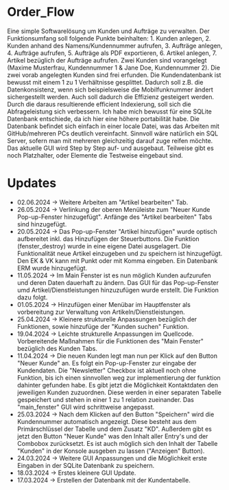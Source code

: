 # Order_Flow
Eine simple Softwarelösung um Kunden und Aufträge zu verwalten. Der Funktionsumfang soll folgende Punkte beinhalten: 1. Kunden 
anlegen, 2. Kunden anhand des Namens/Kundennummer aufrufen, 3. Aufträge anlegen, 4. Aufträge aufrufen, 5. Aufträge als PDF 
exportieren, 6. Artikel anlegen, 7. Artikel bezüglich der Aufträge aufrufen.
Zwei Kunden sind vorangelegt (Maxime Musterfrau, Kundennummer 1 & Jane Doe, Kundennummer 2). Die zwei vorab angelegten 
Kunden sind frei erfunden.
Die Kundendatenbank ist bewusst mit einem 1 zu 1 Verhältnisse gesplittet. Dadurch soll z.B. die Datenkonsistenz, wenn sich 
beispielsweise die Mobilfunknummer ändert sichergestellt werden. Auch soll dadurch die Effizienz gesteigert werden. Durch die 
daraus resultierende efficient Indexierung, soll sich die Abfrageleistung sich verbessern.
Ich habe mich bewusst für eine SQLite Datenbank entschiede, da ich hier eine höhere portabilität habe. Die Datenbank befindet 
sich einfach in einer locale Datei, was das Arbeiten mit GitHub/mehreren PCs deutlich vereinfacht. Sinnvoll wäre natürlich ein
SQL Server, sofern man mit mehreren gleichzeitig darauf zuge reifen möchte.
Das aktuelle GUI wird Step by Step auf- und ausgebaut. Teilweise gibt es noch Platzhalter, oder Elemente die Testweise 
eingebaut sind.
# Updates
- 02.06.2024 → Weitere Arbeiten am "Artikel bearbeiten" Tab.
- 26.05.2024 → Verlinkung der oberen Menüleiste zum "Neuer Kunde Pop-up-Fenster hinzugefügt". Anfänge des "Artikel bearbeiten" 
  Tabs sind hinzugefügt.
- 20.05.2024 → Das Pop-up-Fenster "Artikel hinzufügen" wurde optisch aufbereitet inkl. das Hinzufügen der Steuerbuttons.
  Die Funktion (fenster_destroy) wurde in eine eigene Datei ausgelagert. Die Funktionalität neue Artikel einzugeben und zu 
  speichern ist hinzugefügt. Den EK & VK kann mit Punkt oder mit Komma eingeben. Ein Datenbank ERM wurde hinzugefügt.
- 11.05.2024 → Im Main Fenster ist es nun möglich Kunden aufzurufen und deren Daten dauerhaft zu ändern. Das GUI für das 
  Pop-up-Fenster umd Artikel/Dienstleistungen hinzuzufügen wurde erstellt. Die Funktion dazu folgt.
- 01.05.2024 → Hinzufügen einer Menübar im Hauptfenster als vorbereitung zur Verwaltung von Artikeln/Dienstleistungen.
- 25.04.2024 → Kleinere strukturelle Anpassungen bezüglich der Funktionen, sowie hinzufüge der "Kunden suchen" Funktion.
- 19.04.2024 → Leichte strukturelle Anpassungen im Quellcode. Vorbereitende Maßnahmen für die Funktionen des "Main Fenster" 
  bezüglich des Kunden Tabs.
- 11.04.2024 → Die neuen Kunden legt man nun per Klick auf den Button "Neuer Kunde" an. Es folgt ein Pop-up-Fenster zur 
  eingabe der Kundendaten. Die "Newsletter" Checkbox ist aktuell noch ohne Funktion, bis ich einen sinnvollen weg zur 
  implementierung der funktion dahinter gefunden habe.
  Es gibt jetzt die Möglichkeit Kontaktdaten den jeweiligen Kunden zuzuordnen. Diese werden in einer separaten Tabelle 
  gespeichert und stehen in einer 1 zu 1 relation zueinander. Das "main_fenster" GUI wird schrittweise angepasst.
- 25.03.2024 → Nach dem Klicken auf den Button "Speichern" wird die Kundennummer automatisch angezeigt. Diese besteht aus dem 
  Primärschlüssel der Tabelle und dem Zusatz "KD". Außerdem gibt es jetzt den Button "Neuer Kunde" was den Inhalt aller Entry's
  und der Combobox zurücksetzt. Es ist auch möglich sich den Inhalt der Tabelle "Kunden" in der Konsole ausgeben zu lassen 
  ("Anzeigen" Button).
- 24.03.2024 → Weitere GUI Anpassungen und die Möglichkeit erste Eingaben in der SQLite Datenbank zu speichern.
- 18.03.2024 → Erstes kleinere GUI Update.
- 17.03.2024 → Erstellen der Datenbank mit der Kundentabelle.